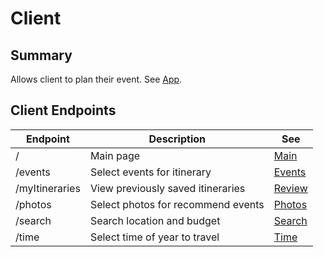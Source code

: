 # Client
## Summary
Allows client to plan their event. See [App](/docs/client/App.md).

## Client Endpoints
| Endpoint       | Description                        | See                              |
| -------------- | ---------------------------------- | -------------------------------- |
| /              | Main page                          | [Main](/docs/client/Main.md)     |
| /events        | Select events for itinerary        | [Events](/docs/client/Events.md) |
| /myItineraries | View previously saved itineraries  | [Review](/docs/client/Review.md) |
| /photos        | Select photos for recommend events | [Photos](/docs/client/Photos.md) |
| /search        | Search location and budget         | [Search](/docs/client/Search.md) |
| /time          | Select time of year to travel      | [Time](/docs/client/Time.md)     |
